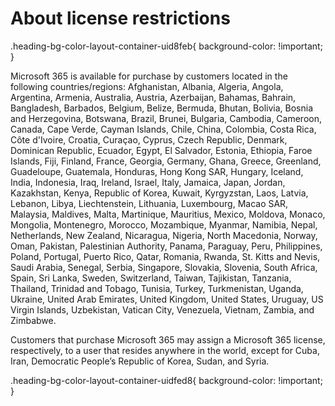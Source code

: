 # About license restrictions

.heading-bg-color-layout-container-uid8feb{ background-color: !important; }

Microsoft 365 is available for purchase by customers located in the following countries/regions: Afghanistan, Albania, Algeria, Angola, Argentina, Armenia, Australia, Austria, Azerbaijan, Bahamas, Bahrain, Bangladesh, Barbados, Belgium, Belize, Bermuda, Bhutan, Bolivia, Bosnia and Herzegovina, Botswana, Brazil, Brunei, Bulgaria, Cambodia, Cameroon, Canada, Cape Verde, Cayman Islands, Chile, China, Colombia, Costa Rica, Côte d'Ivoire, Croatia, Curaçao, Cyprus, Czech Republic, Denmark, Dominican Republic, Ecuador, Egypt, El Salvador, Estonia, Ethiopia, Faroe Islands, Fiji, Finland, France, Georgia, Germany, Ghana, Greece, Greenland, Guadeloupe, Guatemala, Honduras, Hong Kong SAR, Hungary, Iceland, India, Indonesia, Iraq, Ireland, Israel, Italy, Jamaica, Japan, Jordan, Kazakhstan, Kenya, Republic of Korea, Kuwait, Kyrgyzstan, Laos, Latvia, Lebanon, Libya, Liechtenstein, Lithuania, Luxembourg, Macao SAR, Malaysia, Maldives, Malta, Martinique, Mauritius, Mexico, Moldova, Monaco, Mongolia, Montenegro, Morocco, Mozambique, Myanmar, Namibia, Nepal, Netherlands, New Zealand, Nicaragua, Nigeria, North Macedonia, Norway, Oman, Pakistan, Palestinian Authority, Panama, Paraguay, Peru, Philippines, Poland, Portugal, Puerto Rico, Qatar, Romania, Rwanda, St. Kitts and Nevis, Saudi Arabia, Senegal, Serbia, Singapore, Slovakia, Slovenia, South Africa, Spain, Sri Lanka, Sweden, Switzerland, Taiwan, Tajikistan, Tanzania, Thailand, Trinidad and Tobago, Tunisia, Turkey, Turkmenistan, Uganda, Ukraine, United Arab Emirates, United Kingdom, United States, Uruguay, US Virgin Islands, Uzbekistan, Vatican City, Venezuela, Vietnam, Zambia, and Zimbabwe.

Customers that purchase Microsoft 365 may assign a Microsoft 365 license, respectively, to a user that resides anywhere in the world, except for Cuba, Iran, Democratic People’s Republic of Korea, Sudan, and Syria.

.heading-bg-color-layout-container-uidfed8{ background-color: !important; }